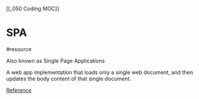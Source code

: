 [[_050 Coding MOC]]

# SPA
#resource 

Also known as Single Page Applications 

A web app implementation that loads only a single web document, and then updates the body content of that single document.

[Reference](https://developer.mozilla.org/en-US/docs/Glossary/SPA)